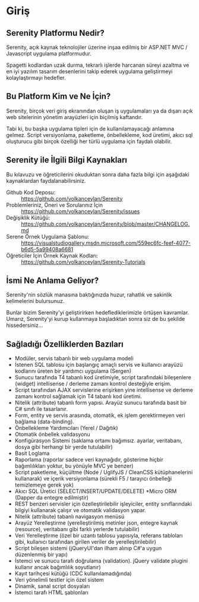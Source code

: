 # Giriş


## Serenity Platformu Nedir?

Serenity, açık kaynak teknolojiler üzerine inşaa edilmiş bir ASP.NET MVC / Javascript uygulama platformudur.

Spagetti kodlardan uzak durma, tekrarlı işlerde harcanan süreyi azaltma ve en iyi yazılım tasarım desenlerini takip ederek uygulama geliştirmeyi kolaylaştırmayı hedefler.


## Bu Platform Kim ve Ne İçin?

Serenity, birçok veri giriş ekranından oluşan iş uygulamaları ya da dışarı açık web sitelerinin yönetim arayüzleri için biçilmiş kaftandır.

Tabi ki, bu başka uygulama tipleri için de kullanılamayacağı anlamına gelmez. Script versiyonlama, paketleme, önbellekleme, kod üretimi, akıcı sql oluşturucu gibi birçok özelliği her türlü uygulama için faydalı olabilir.


## Serenity ile İlgili Bilgi Kaynakları

Bu kılavuzu ve öğreticilerini okuduktan sonra daha fazla bilgi için aşağıdaki kaynaklardan faydalanabilirsiniz.

<dl>

  <dt>Github Kod Deposu:</dt>
  <dd><a href='https://github.com/volkanceylan/Serenity'>https://github.com/volkanceylan/Serenity</a></dd>

  <dt>Problemleriniz, Öneri ve Sorularınız İçin</dt>
  <dd><a href='https://github.com/volkanceylan/Serenity/issues'>https://github.com/volkanceylan/Serenity/issues</a></dd>
  
  <dt>Değişiklik Kütüğü:</dt>
  <dd><a href='https://github.com/volkanceylan/Serenity/blob/master/CHANGELOG.md'>https://github.com/volkanceylan/Serenity/blob/master/CHANGELOG.md</a></dd>

  <dt>Serene Örnek Uygulama Şablonu:</dt>
  <dd><a href='https://visualstudiogallery.msdn.microsoft.com/559ec6fc-feef-4077-b6d5-5a99408a6681'>https://visualstudiogallery.msdn.microsoft.com/559ec6fc-feef-4077-b6d5-5a99408a6681</a></dd>

  <dt>Öğreticiler İçin Örnek Kaynak Kodları:</dt>
  <dd><a href='https://github.com/volkanceylan/Serenity-Tutorials'>https://github.com/volkanceylan/Serenity-Tutorials</a></dd>


</dl>


## İsmi Ne Anlama Geliyor?

Serenity'nin sözlük manasına baktığınızda huzur, rahatlık ve sakinlik kelimelerini bulursunuz.

Bunlar bizim Serenity'yi geliştirirken hedeflediklerimizle örtüşen kavramlar. Umarız, Serenity'yi kurup kullanmaya başladıktan sonra siz de bu şekilde hissedersiniz...

## Sağladığı Özelliklerden Bazıları

* Modüler, servis tabanlı bir web uygulama modeli
* İstenen SQL tablosu için başlangıç amaçlı servis ve kullanıcı arayüzü kodlarını üreten bir yardımcı uygulama (Sergen)
* Sunucu tarafında T4 tabanlı kod üretimiyle, script tarafındaki bileşenlere (widget) intellisense / derleme zamanı kontrol desteğiyle erişim.
* Script tarafından AJAX servislerine erişirken yine intellisense ve derleme zamanı kontrol sağlamak için T4 tabanlı kod üretimi.
* Nitelik (attribute) tabanlı form yapısı. Arayüz sunucu tarafında basit bir C# sınıfı ile tasarlanır.
* Form, entity ve servis arasında, otomatik, ek işlem gerektirmeyen veri bağlama (data-binding).
* Önbellekleme Yardımcıları (Yerel / Dağıtık)
* Otomatik önbellek validasyonu
* Konfigürasyon Sistemi (saklama ortamı bağımsız. ayarlar, veritabanı, dosya gibi herhangi bir yerde tutulabilir)
* Basit Loglama
* Raporlama (raporlar sadece veri kaynağıdır, gösterime hiçbir bağımlılıkları yoktur, bu yönüyle MVC ye benzer)
* Script paketleme, küçültme (Node / UglifyJS / CleanCSS kütüphanelerini kullanarak) ve içerik versiyonlama (sürekli F5 / tarayıcı önbelleği temizlemeye gerek yok)
* Akıcı SQL Üretici (SELECT/INSERT/UPDATE/DELETE)
*Micro ORM (Dapper da entegre edilmiştir)
* REST benzeri servisler için özelleştirilebilir işleyiciler, entity sınıflarındaki bilgiyi kullanarak çalışır ve otomatik validasyon yapar.
* Nitelik (attribute) tabanlı navigasyon menüsü
* Arayüz Yerelleştirme (yerelleştirilmiş metinler json, entegre kaynak (resource), veritabanı gibi farklı yerlerde tutulabilir)
* Veri Yerelleştirme (özel bir uzantı tablosu yapısıyla, referans tabloları gibi, kullanıcı tarafından girilen veriler de yerelleştirilebilir)
* Script bileşen sistemi (jQueryUI'dan ilham alınıp C#'a uygun düzenlenmiş bir yapı)
* İstemci ve sunucu tarafı doğrulama (validation). jQuery validate plugini kullanır ancak bağımlılık soyutlanır)
* Kayıt tarihçesi kütüğü (CDC kullanılamadığında)
* Veri yönelimli testler için özel sistem
* Dinamik, sanal script dosyaları
* İstemci tarafı HTML şablonları

